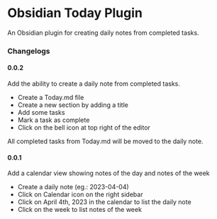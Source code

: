 # Obsidian Today Plugin

An Obsidian plugin for creating daily notes from completed tasks.

### Changelogs

#### 0.0.2

Add the ability to create a daily note from completed tasks.

- Create a Today.md file
- Create a new section by adding a title
- Add some tasks
- Mark a task as complete
- Click on the bell icon at top right of the editor

All completed tasks from Today.md will be moved to the daily note.

#### 0.0.1

Add a calendar view showing notes of the day and notes of the week

- Create a daily note (eg.: 2023-04-04)
- Click on Calendar icon on the right sidebar
- Click on April 4th, 2023 in the calendar to list the daily note
- Click on the week to list notes of the week
